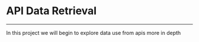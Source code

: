 # API Data Retrieval

---
 In this project we will begin to explore data use from apis more in depth